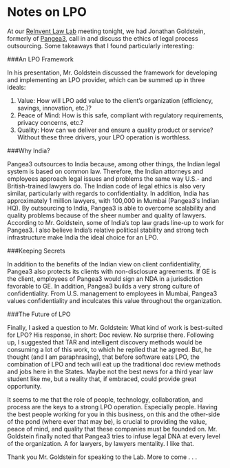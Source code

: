 Notes on LPO
=============

At our [ReInvent Law Lab](http://reinventlaw.com/) meeting tonight, we had Jonathan Goldstein, formerly of [Pangea3](http://www.pangea3.com/), call in and discuss the ethics of legal process outsourcing. Some takeaways that I found particularly interesting:

###An LPO Framework

In his presentation, Mr. Goldstein discussed the framework for developing and implementing an LPO provider, which can be summed up in three ideals:

1. Value: How will LPO add value to the client’s organization (efficiency, savings, innovation, etc.)?
2. Peace of Mind: How is this safe, compliant with regulatory requirements, privacy concerns, etc.? 
3. Quality: How can we deliver and ensure a quality product or service? Without these three drivers, your LPO operation is worthless. 

###Why India?

Pangea3 outsources to India because, among other things, the Indian legal system is based on common law. Therefore, the Indian attorneys and employees approach legal issues and problems the same way U.S.- and British-trained lawyers do. The Indian code of legal ethics is also very similar, particularly with regards to confidentiality. In addition, India has approximately 1 million lawyers, with 100,000 in Mumbai (Pangea3′s Indian HQ). By outsourcing to India, Pangea3 is able to overcome scalability and quality problems because of the sheer number and quality of lawyers. According to Mr. Goldstein, some of India’s top law grads line-up to work for Pangea3. I also believe India’s relative political stability and strong tech infrastructure make India the ideal choice for an LPO.

###Keeping Secrets

In addition to the benefits of the Indian view on client confidentiality, Pangea3 also protects its clients with non-disclosure agreements. If GE is the client, employees of Pangea3 would sign an NDA in a jurisdiction favorable to GE. In addition, Pangea3 builds a very strong culture of confidentiality. From U.S. management to employees in Mumbai, Pangea3 values confidentiality and inculcates this value throughout the organization.

###The Future of LPO

Finally, I asked a question to Mr. Goldstein: What kind of work is best-suited for LPO? His response, in short: Doc review. No surprise there. Following up, I suggested that TAR  and intelligent discovery methods would be consuming a lot of this work, to which he replied that he agreed. But, he thought (and I am paraphrasing), that before software eats LPO, the combination of LPO and tech will eat up the traditional doc review methods and jobs here in the States. Maybe not the best news for a third year law student like me, but a reality that, if embraced, could provide great opportunity.

It seems to me that the role of people, technology, collaboration, and process are the keys to a strong LPO operation. Especially people. Having the best people working for you in this business, on this and the other-side of the pond (where ever that may be), is crucial to providing the value, peace of mind, and quality that these companies must be founded on. Mr. Goldstein finally noted that Pangea3 tries to infuse legal DNA at every level of the organization. A for lawyers, by lawyers mentality. I like that.

Thank you Mr. Goldstein for speaking to the Lab. More to come . . .
